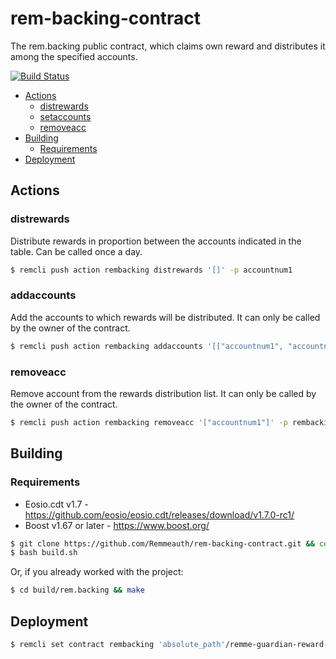 # rem-backing-contract
The rem.backing public contract, which claims own reward and distributes it among the specified accounts.

[![Build Status](https://travis-ci.com/Remmeauth/rem-backing-contract.svg?branch=develop)](https://travis-ci.com/Remmeauth/rem-backing-contract)

  * [Actions](#Actions)
    * [distrewards](#distrewards)
    * [setaccounts](#setaccounts)
    * [removeacc](#removeacc)
  * [Building](#Building)
    * [Requirements](#Requirements)
  * [Deployment](#Deployment)

## Actions

### distrewards

Distribute rewards in proportion between the accounts indicated in the table.
Can be called once a day.
    
```bash
$ remcli push action rembacking distrewards '[]' -p accountnum1
```

### addaccounts

Add the accounts to which rewards will be distributed.
It can only be called by the owner of the contract.

```bash
$ remcli push action rembacking addaccounts '[["accountnum1", "accountnum2"], ["0.5", "0.5"]]' -p rembacking 
```

### removeacc

Remove account from the rewards distribution list.
It can only be called by the owner of the contract.

```bash
$ remcli push action rembacking removeacc '["accountnum1"]' -p rembacking
```

## Building

### Requirements

- Eosio.cdt v1.7 - https://github.com/eosio/eosio.cdt/releases/download/v1.7.0-rc1/
- Boost v1.67 or later - https://www.boost.org/

```bash
$ git clone https://github.com/Remmeauth/rem-backing-contract.git && cd rem-backing-contract
$ bash build.sh
```

Or, if you already worked with the project:

```bash
$ cd build/rem.backing && make
```

## Deployment

```bash
$ remcli set contract rembacking 'absolute_path'/remme-guardian-reward-contract/build/rem.backing --abi rem.backing.abi -p rembacking
```
